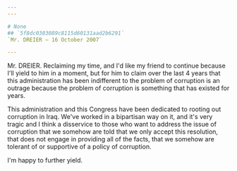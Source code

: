 ```yaml
---
---

# None
## `5f8dc0303089c8115d60131aad2b6291`
`Mr. DREIER — 16 October 2007`

---
```



Mr. DREIER. Reclaiming my time, and I'd like my friend to continue 
because I'll yield to him in a moment, but for him to claim over the 
last 4 years that this administration has been indifferent to the 
problem of corruption is an outrage because the problem of corruption 
is something that has existed for years.

This administration and this Congress have been dedicated to rooting 
out corruption in Iraq. We've worked in a bipartisan way on it, and 
it's very tragic and I think a disservice to those who want to address 
the issue of corruption that we somehow are told that we only accept 
this resolution, that does not engage in providing all of the facts, 
that we somehow are tolerant of or supportive of a policy of 
corruption.

I'm happy to further yield.